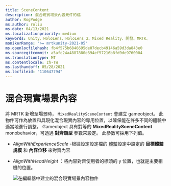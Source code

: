 ```yaml
---
title: SceneContent
description: 混合現實場景內容元件的檔
author: RogPodge
ms.author: roliu
ms.date: 04/13/2021
ms.localizationpriority: medium
keywords: Unity、HoloLens、HoloLens 2、Mixed Reality、開發、MRTK、
monikerRange: '>= mrtkunity-2021-05'
ms.openlocfilehash: fb4f575b6846695de07decb49146a59d3da843e0
ms.sourcegitcommit: a5afc24a4887880e394ef57216b8fd9de9760004
ms.translationtype: MT
ms.contentlocale: zh-TW
ms.lasthandoff: 05/28/2021
ms.locfileid: "110647794"
---
```

# <a name="mixed-reality-scene-content"></a>混合現實場景內容

將 MRTK 新增至場景時， `MixedRealitySceneContent` 會建立 gameobject。 此物件可作為放置和具現化混合現實內容的專用位置，以確保能在許多不同的體驗中適當地進行調整。 Gameobject 具有對等的 **MixedRealitySceneContent** monobehavior，可透過 **對齊類型** 參數來設定。 此參數可採用下列值。

* *AlignWithExperienceScale* -根據設定設定檔的 [體驗](experience-settings.md)設定中設定的 **目標體驗規模** 和 **內容位移** 來對齊內容
* *AlignWithHeadHeight* ：將內容對齊使用者的標頭的 y 位置，也就是主要相機的位置。


  ![在編輯器中建立的混合現實場景內容物件](../images/experience-settings/MixedRealitySceneContent.png)